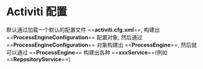 # Activiti 配置

默认通过加载一个默认的配置文件 ==**activiti.cfg.xml**==, 构建出 ==**ProcessEngineConfiguration**== 配置对象, 然后通过 ==**ProcessEngineConfiguration**== 对象构建出 ==**ProcessEngine**==, 然后就可以通过 ==**ProcessEngine**== 构建出各种 ==**xxxService**==(例如 ==**RepositoryService**==)